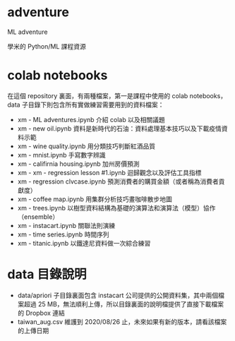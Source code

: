 # adventure
ML adventure

學米的 Python/ML 課程資源

# colab notebooks

在這個 repository 裏面，有兩種檔案，第一是課程中使用的 colab notebooks，data 子目錄下則包含所有實做練習需要用到的資料檔案：

* xm - ML adventures.ipynb                介紹 colab 以及相關議題
* xm - new oil.ipynb                      資料是新時代的石油：資料處理基本技巧以及下載疫情資料示範
* xm - wine quality.ipynb                 用分類技巧判斷紅酒品質
* xm - mnist.ipynb                        手寫數字辨識
* xm - califirnia housing.ipynb           加州房價預測
* xm - xm - regression lesson #1.ipynb    迴歸觀念以及評估工具指標
* xm - regression clvcase.ipynb           預測消費者的購買金額（或者稱為消費者貢獻度）
* xm - coffee map.ipynb                   用集群分析技巧畫咖啡散步地圖
* xm - trees.ipynb                        以樹型資料結構為基礎的演算法和演算法（模型）協作（ensemble）
* xm - instacart.ipynb                    關聯法則演練
* xm - time series.ipynb                  時間序列
* xm - titanic.ipynb                      以鐵達尼資料做一次綜合練習  

# data 目錄說明

- data/apriori 子目錄裏面包含 instacart 公司提供的公開資料集，其中兩個檔案超過 25 MB，無法順利上傳，所以目錄裏面的說明檔提供了直接下載檔案的 Dropbox 連結
- taiwan_aug.csv 維護到 2020/08/26 止，未來如果有新的版本，請看該檔案的上傳日期
